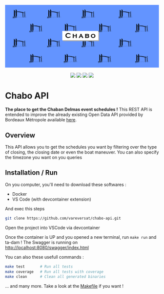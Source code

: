 ![](banner.png)

<p align="center">
  <a href="https://go.dev"><img src="https://img.shields.io/badge/go-white?logo=go&style=for-the-badge"></a> 
  <a href="https://github.com/vareversat/chabo-api/actions"><img src="https://img.shields.io/github/actions/workflow/status/vareversat/chabo-api/main.yaml?logo=github&style=for-the-badge"></a>
  <a href="https://github.com/vareversat/chabo-api/releases"><img src="https://img.shields.io/github/v/tag/vareversat/chabo-api?label=version&logo=git&logoColor=white&style=for-the-badge"></a>
  <a href="https://codecov.io/gh/vareversat/chabo-api/"><img src="https://img.shields.io/codecov/c/github/vareversat/chabo-api?logo=codecov&style=for-the-badge&token=97YDVRS0X4"></a>
</p>

# Chabo API

**The place to get the Chaban Delmas event schedules !**
This REST API is entended to improve the already existing Open Data API provided by Bordeaux Métropole available [here](https://opendata.bordeaux-metropole.fr/explore/dataset/previsions_pont_chaban/information/).

## Overview

This API allows you to get the schedules you want by filtering over the type of closing, the closing date or even the boat maneuver. You can also specify the timezone you want on you queries

## Installation / Run

On you computer, you'll need to download these softwares :

- Docker
- VS Code (with devcontainer extension)

And exec this steps

```bash
git clone https://github.com/vareversat/chabo-api.git
```

Open the project into VSCode via devcontainer

Once the container is UP and you opened a new terminal, run `make run` and ta-dam ! The Swagger is running on <http://localhost:8080/swagger/index.html>


You can also these usefull commands :

```bash
make test       # Run all tests
make coverage   # Run all tests with coverage
make clean      # Clean all generated binaries
```

... and many more. Take a look at the [Makefile](Makefile) if you want !
